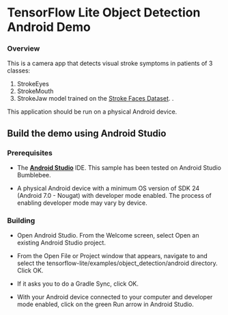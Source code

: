 # TensorFlow Lite Object Detection Android Demo

### Overview

This is a camera app that detects visual stroke symptoms in patients of 3 classes:
1. StrokeEyes
2. StrokeMouth
3. StrokeJaw
model trained on the [Stroke Faces Dataset](https://kaggle.com/datasets/kaitavmehta/facial-droop-and-facial-paralysis-image). .


This application should be run on a physical Android device.



## Build the demo using Android Studio

### Prerequisites

*   The **[Android Studio](https://developer.android.com/studio/index.html)**
    IDE. This sample has been tested on Android Studio Bumblebee.

*   A physical Android device with a minimum OS version of SDK 24 (Android 7.0 -
    Nougat) with developer mode enabled. The process of enabling developer mode
    may vary by device.

### Building

*   Open Android Studio. From the Welcome screen, select Open an existing
    Android Studio project.

*   From the Open File or Project window that appears, navigate to and select
    the tensorflow-lite/examples/object_detection/android directory. Click OK.

*   If it asks you to do a Gradle Sync, click OK.

*   With your Android device connected to your computer and developer mode
    enabled, click on the green Run arrow in Android Studio.
